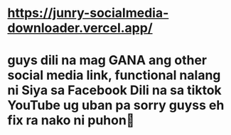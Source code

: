 # https://junry-socialmedia-downloader.vercel.app/


# guys dili na mag GANA ang other social media link, functional nalang ni Siya sa Facebook Dili na sa tiktok YouTube ug uban pa sorry guyss eh fix ra nako ni puhon🫶